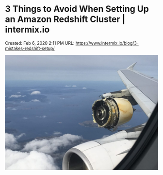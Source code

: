 # 3 Things to Avoid When Setting Up an Amazon Redshift Cluster | intermix.io

Created: Feb 6, 2020 2:11 PM
URL: https://www.intermix.io/blog/3-mistakes-redshift-setup/

![3-Things-to-Avoid-When-Setting-Up-an-Amazon-Redshift-Cluster-2-1024x768.jpg](3%20Things%20to%20Avoid%20When%20Setting%20Up%20an%20Amazon%20Redshi%20e06f2e12998e4000bada8865533e0457/3-Things-to-Avoid-When-Setting-Up-an-Amazon-Redshift-Cluster-2-1024x768.jpg)
